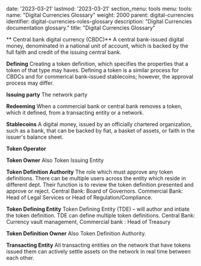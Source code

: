  
date: '2023-03-21'
lastmod: '2023-03-21'
section_menu: tools
menu:
  tools:
    name: "Digital Currencies Glossary"
    weight: 2000
    parent: digital-currencies
    identifier: digital-currencies-roles-glossary
    description: "Digital Currencies documentation glossary."
title: "Digital Currencies Glossary"
 

** Central bank digital currency (CBDC)** A central bank-issued digital money, denominated in a national unit of account, which is backed by the full faith and credit of the issuing central bank.

**Defining** Creating a token definition, which specifies the properties that a token of that type may haves. Defining a token is a similar process for CBDCs and for commerical bank-issued stablecoins; however, the approval process may differ.




**Issuing party** The network party 

**Redeeming** When a commercial bank or central bank removes a token, which it defined, from a transacting entity or a network.

**Stablecoins** A digital money, issued by an officially chartered organization, such as a bank, that can be backed by fiat, a basket of assets, or faith in the issuer's balance sheet.

**Token Operator**



**Token Owner** Also Token Issuing Entity

**Token Definition Authority** The role which must approve  any token definitions. There can be multiple users across the entity which reside in different dept. Their function is to review the token definition presented and approve or reject. Central Bank: Board of Governors. Commercial Bank: Head of Legal Services or Head of Regulation/Compliance.



**Token Defining Entity** Token Defining Entity (TDE) – will author and intiate the token definition. TDE can define multiple token definitions. Central Bank: Currency vault management, Commercial bank : Head of Treasury

**Token Definition Owner** Also Token Definition Authority. 

**Transacting Entity** All transacting entities on the network that have tokens issued them can actively settle assets on the network in real time between each other.

 